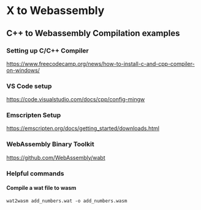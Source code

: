 # X to Webassembly

## C++ to Webassembly Compilation examples

### Setting up C/C++ Compiler

https://www.freecodecamp.org/news/how-to-install-c-and-cpp-compiler-on-windows/

### VS Code setup

https://code.visualstudio.com/docs/cpp/config-mingw

### Emscripten Setup

https://emscripten.org/docs/getting_started/downloads.html

### WebAssembly Binary Toolkit

https://github.com/WebAssembly/wabt

### Helpful commands

#### Compile a wat file to wasm

    wat2wasm add_numbers.wat -o add_numbers.wasm
